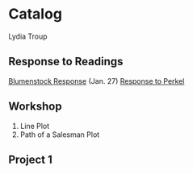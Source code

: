 # Catalog

Lydia Troup

## Response to Readings
[Blumenstock Response](https://github.com/lydiatroup/workshop/blob/master/blumenstock.md) (Jan. 27)
[Response to Perkel](https://www.nature.com/magazine-assets/d41586-018-05331-6/d41586-018-05331-6.pdf)

## Workshop

1. Line Plot
2. Path of a Salesman Plot

## Project 1
